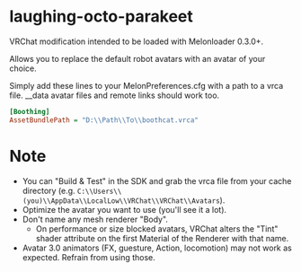 # laughing-octo-parakeet

VRChat modification intended to be loaded with Melonloader 0.3.0+.

Allows you to replace the default robot avatars with an avatar of your choice.

Simply add these lines to your MelonPreferences.cfg with a path to a vrca file.
__data avatar files and remote links should work too.

```ini
[Boothing]
AssetBundlePath = "D:\\Path\\To\\boothcat.vrca"
```

# Note
* You can "Build & Test" in the SDK and grab the vrca file from your cache directory (e.g. `C:\\Users\\(you)\\AppData\\LocalLow\\VRChat\\VRChat\\Avatars`).
* Optimize the avatar you want to use (you'll see it a lot).
* Don't name any mesh renderer "Body".
  * On performance or size blocked avatars, VRChat alters the "Tint" shader attribute on the first Material of the Renderer with that name.
* Avatar 3.0 animators (FX, guesture, Action, locomotion) may not work as expected. Refrain from using those.
